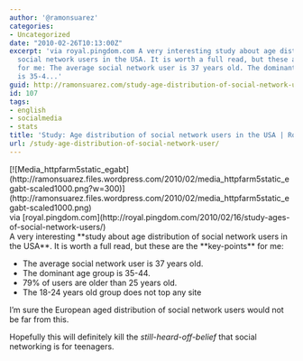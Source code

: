 ```yaml
---
author: '@ramonsuarez'
categories:
- Uncategorized
date: "2010-02-26T10:13:00Z"
excerpt: 'via royal.pingdom.com A very interesting study about age distribution of
  social network users in the USA. It is worth a full read, but these are the key-points
  for me: The average social network user is 37 years old. The dominant age group
  is 35-4...'
guid: http://ramonsuarez.com/study-age-distribution-of-social-network-user
id: 107
tags:
- english
- socialmedia
- stats
title: 'Study: Age distribution of social network users in the USA | Royal Pingdom'
url: /study-age-distribution-of-social-network-user/
---
```


<div class="posterous_bookmarklet_entry"><div class="p_embed p_image_embed">[![Media_httpfarm5static_egabt](http://ramonsuarez.files.wordpress.com/2010/02/media_httpfarm5static_egabt-scaled1000.png?w=300)](http://ramonsuarez.files.wordpress.com/2010/02/media_httpfarm5static_egabt-scaled1000.png)</div><div class="posterous_quote_citation">via [royal.pingdom.com](http://royal.pingdom.com/2010/02/16/study-ages-of-social-network-users/)</div>A very interesting **study about age distribution of social network users in the USA**. It is worth a full read, but these are the **key-points** for me:

- The average social network user is 37 years old.
- The dominant age group is 35-44.
- 79% of users are older than 25 years old.
- The 18-24 years old group does not top any site

I’m sure the European aged distribution of social network users would not be far from this.

Hopefully this will definitely kill the *still-heard-off-belief* that social networking is for teenagers.

</div>